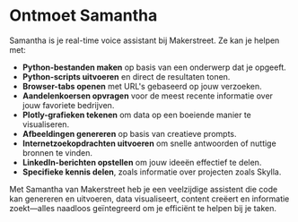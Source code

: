 # Ontmoet Samantha

Samantha is je real-time voice assistant bij Makerstreet. Ze kan je helpen met:

- **Python-bestanden maken** op basis van een onderwerp dat je opgeeft.
- **Python-scripts uitvoeren** en direct de resultaten tonen.
- **Browser-tabs openen** met URL's gebaseerd op jouw verzoeken.
- **Aandelenkoersen opvragen** voor de meest recente informatie over jouw favoriete bedrijven.
- **Plotly-grafieken tekenen** om data op een boeiende manier te visualiseren.
- **Afbeeldingen genereren** op basis van creatieve prompts.
- **Internetzoekopdrachten uitvoeren** om snelle antwoorden of nuttige bronnen te vinden.
- **LinkedIn-berichten opstellen** om jouw ideeën effectief te delen.
- **Specifieke kennis delen**, zoals informatie over projecten zoals Skylla.

Met Samantha van Makerstreet heb je een veelzijdige assistent die code kan genereren en uitvoeren, data visualiseert, content creëert en informatie zoekt—alles naadloos geïntegreerd om je efficiënt te helpen bij je taken.
